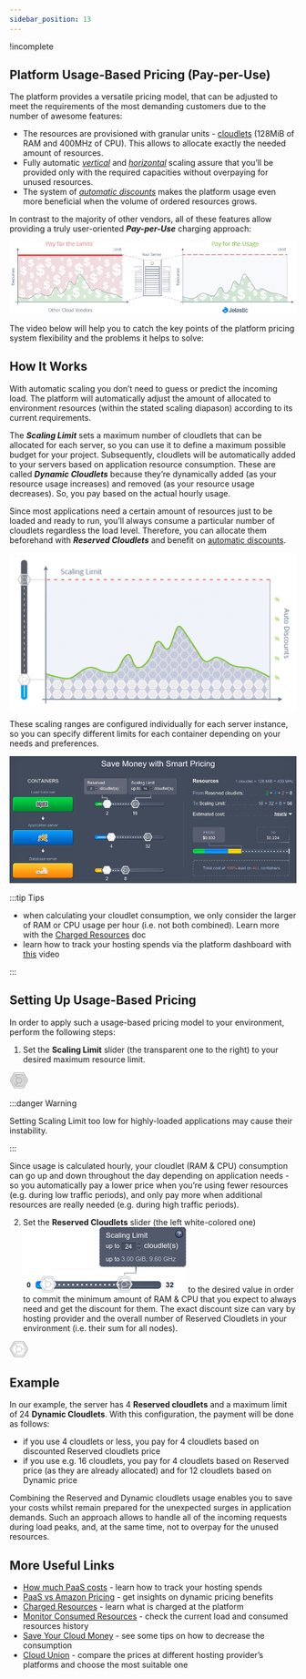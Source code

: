 ```yaml
---
sidebar_position: 13
---
```


!incomplete

## Platform Usage-Based Pricing (Pay-per-Use)

The platform provides a versatile pricing model, that can be adjusted to meet the requirements of the most demanding customers due to the number of awesome features:

- The resources are provisioned with granular units - [cloudlets](/docs/PlatformOverview/Cloudlet) (128MiB of RAM and 400MHz of CPU). This allows to allocate exactly the needed amount of resources.
- Fully automatic _[vertical](https://cloudmydc.com/)_ and _[horizontal](https://cloudmydc.com/)_ scaling assure that you’ll be provided only with the required capacities without overpaying for unused resources.
- The system of _[automatic discounts](https://cloudmydc.com/)_ makes the platform usage even more beneficial when the volume of ordered resources grows.

In contrast to the majority of other vendors, all of these features allow providing a truly user-oriented **_Pay-per-Use_** charging approach:

<div style={{
    display:'flex',
    justifyContent: 'center',
    margin: '0 0 1rem 0'
}}>

![Locale Dropdown](./img/PricingModelOverview/1.png)

</div>

The video below will help you to catch the key points of the platform pricing system flexibility and the problems it helps to solve:

<!-- Video tag -->

## How It Works

With automatic scaling you don’t need to guess or predict the incoming load. The platform will automatically adjust the amount of allocated to environment resources (within the stated scaling diapason) according to its current requirements.

The **_Scaling Limit_** sets a maximum number of cloudlets that can be allocated for each server, so you can use it to define a maximum possible budget for your project. Subsequently, cloudlets will be automatically added to your servers based on application resource consumption. These are called **_Dynamic Cloudlets_** because they’re dynamically added (as your resource usage increases) and removed (as your resource usage decreases). So, you pay based on the actual hourly usage.

<!-- Video tag -->

Since most applications need a certain amount of resources just to be loaded and ready to run, you’ll always consume a particular number of cloudlets regardless the load level. Therefore, you can allocate them beforehand with **_Reserved Cloudlets_** and benefit on [automatic discounts](https://cloudmydc.com/).

<div style={{
    display:'flex',
    justifyContent: 'center',
    margin: '0 0 1rem 0'
}}>

![Locale Dropdown](./img/PricingModelOverview/2.png)

</div>

These scaling ranges are configured individually for each server instance, so you can specify different limits for each container depending on your needs and preferences.

<div style={{
    display:'flex',
    justifyContent: 'center',
    margin: '0 0 1rem 0'
}}>

![Locale Dropdown](./img/PricingModelOverview/3.png)

</div>

:::tip Tips

- when calculating your cloudlet consumption, we only consider the larger of RAM or CPU usage per hour (i.e. not both combined). Learn more with the [Charged Resources](https://cloudmydc.com/) doc
- learn how to track your hosting spends via the platform dashboard with [this](https://cloudmydc.com/) video

:::

## Setting Up Usage-Based Pricing

In order to apply such a usage-based pricing model to your environment, perform the following steps:

1. Set the **Scaling Limit** slider (the transparent one to the right) to your desired maximum resource limit.

<div style={{
    display:'flex',
    justifyContent: 'center',
    margin: '0 0 1rem 0'
}}>

![Locale Dropdown](./img/PricingModelOverview/4.png)

</div>

:::danger Warning

Setting Scaling Limit too low for highly-loaded applications may cause their instability.

:::

Since usage is calculated hourly, your cloudlet (RAM & CPU) consumption can go up and down throughout the day depending on application needs - so you automatically pay a lower price when you’re using fewer resources (e.g. during low traffic periods), and only pay more when additional resources are really needed (e.g. during high traffic periods).

2. Set the **Reserved Cloudlets** slider (the left white-colored one) ![Locale Dropdown](./img/PricingModelOverview/5.png) to the desired value in order to commit the minimum amount of RAM & CPU that you expect to always need and get the discount for them. The exact discount size can vary by hosting provider and the overall number of Reserved Cloudlets in your environment (i.e. their sum for all nodes).

<div style={{
    display:'flex',
    justifyContent: 'center',
    margin: '0 0 1rem 0'
}}>

![Locale Dropdown](./img/PricingModelOverview/6.png)

</div>

## Example

In our example, the server has 4 **Reserved cloudlets** and a maximum limit of 24 **Dynamic Cloudlets**. With this configuration, the payment will be done as follows:

- if you use 4 cloudlets or less, you pay for 4 cloudlets based on discounted Reserved cloudlets price
- if you use e.g. 16 cloudlets, you pay for 4 cloudlets based on Reserved price (as they are already allocated) and for 12 cloudlets based on Dynamic price

Combining the Reserved and Dynamic cloudlets usage enables you to save your costs whilst remain prepared for the unexpected surges in application demands. Such an approach allows to handle all of the incoming requests during load peaks, and, at the same time, not to overpay for the unused resources.

<!-- Video Tag -->

## More Useful Links

- [How much PaaS costs](https://cloudmydc.com/) - learn how to track your hosting spends
- [PaaS vs Amazon Pricing](https://cloudmydc.com/) - get insights on dynamic pricing benefits
- [Charged Resources](https://cloudmydc.com/) - learn what is charged at the platform
- [Monitor Consumed Resources](https://cloudmydc.com/) - check the current load and consumed resources history
- [Save Your Cloud Money](https://cloudmydc.com/) - see some tips on how to decrease the consumption
- [Cloud Union](https://cloudmydc.com/) - compare the prices at different hosting provider’s platforms and choose the most suitable one
